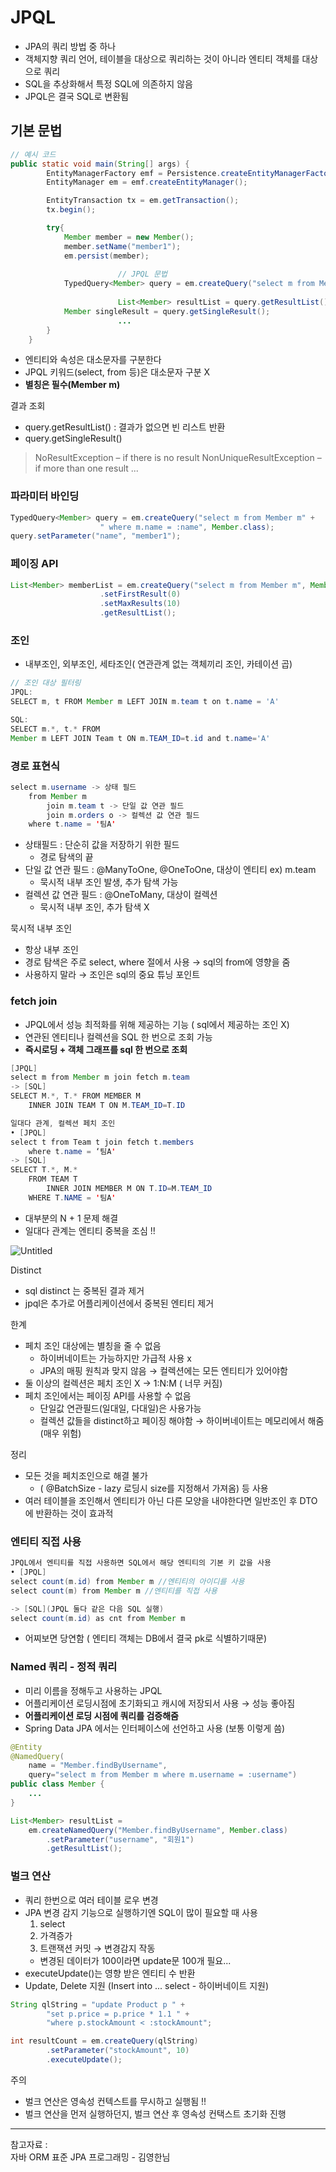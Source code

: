 # JPQL

- JPA의 쿼리 방법 중 하나
- 객체지향 쿼리 언어, 테이블을 대상으로 쿼리하는 것이 아니라 엔티티 객체를 대상으로 쿼리
- SQL을 추상화해서 특정 SQL에 의존하지 않음
- JPQL은 결국 SQL로 변환됨

## 기본 문법

```java
// 예시 코드
public static void main(String[] args) {
        EntityManagerFactory emf = Persistence.createEntityManagerFactory("hello");
        EntityManager em = emf.createEntityManager();

        EntityTransaction tx = em.getTransaction();
        tx.begin();

        try{
            Member member = new Member();
            member.setName("member1");
            em.persist(member);
						
						// JPQL 문법
            TypedQuery<Member> query = em.createQuery("select m from Member m", Member.class);
						
						List<Member> resultList = query.getResultList();
            Member singleResult = query.getSingleResult();
						...
        }
    }
```

- 엔티티와 속성은 대소문자를 구분한다
- JPQL 키워드(select, from 등)은 대소문자 구분 X
- **별칭은 필수(Member m)**

결과 조회

- query.getResultList() : 결과가 없으면 빈 리스트 반환
- query.getSingleResult()

> NoResultException – if there is no result
NonUniqueResultException – if more than one result
...
> 

### 파라미터 바인딩

```java
TypedQuery<Member> query = em.createQuery("select m from Member m" +
                    " where m.name = :name", Member.class);
query.setParameter("name", "member1");
```

### 페이징 API

```java
List<Member> memberList = em.createQuery("select m from Member m", Member.class)
                    .setFirstResult(0)
                    .setMaxResults(10)
                    .getResultList();
```

### 조인

- 내부조인, 외부조인, 세타조인( 연관관계 없는 객체끼리 조인, 카테이션 곱)

```java
// 조인 대상 필터링 
JPQL:
SELECT m, t FROM Member m LEFT JOIN m.team t on t.name = 'A'

SQL:
SELECT m.*, t.* FROM
Member m LEFT JOIN Team t ON m.TEAM_ID=t.id and t.name='A'
```

### 경로 표현식

```java
select m.username -> 상태 필드
	from Member m
		join m.team t -> 단일 값 연관 필드
		join m.orders o -> 컬렉션 값 연관 필드
	where t.name = '팀A'
```

- 상태필드 : 단순히 값을 저장하기 위한 필드
    - 경로 탐색의 끝
- 단일 값 연관 필드 : @ManyToOne, @OneToOne, 대상이 엔티티 ex) m.team
    - 묵시적 내부 조인 발생, 추가 탐색 가능
- 컬렉션 값 연관 필드 : @OneToMany, 대상이 컬렉션
    - 묵시적 내부 조인, 추가 탐색 X

묵시적 내부 조인

- 항상 내부 조인
- 경로 탐색은 주로 select, where 절에서 사용 → sql의 from에 영향을 줌
- 사용하지 말라 → 조인은 sql의 중요 튜닝 포인트

### fetch join

- JPQL에서 성능 최적화를 위해 제공하는 기능 ( sql에서 제공하는 조인 X)
- 연관된 엔티티나 컬렉션을 SQL 한 번으로 조회 가능
- **즉시로딩 + 객체 그래프를 sql 한 번으로 조회**

```java
[JPQL]
select m from Member m join fetch m.team
-> [SQL]
SELECT M.*, T.* FROM MEMBER M
	INNER JOIN TEAM T ON M.TEAM_ID=T.ID
```

```java
일대다 관계, 컬렉션 페치 조인
• [JPQL]
select t from Team t join fetch t.members
	where t.name = ‘팀A'
-> [SQL]
SELECT T.*, M.*
	FROM TEAM T
		INNER JOIN MEMBER M ON T.ID=M.TEAM_ID
	WHERE T.NAME = '팀A'
```

- 대부분의 N + 1 문제 해결
- 일대다 관계는 엔티티 중복을 조심 !!

![Untitled](https://raw.githubusercontent.com/dyparkkk/TIL/main/spring/img/JPQL00.png)

Distinct

- sql distinct 는 중복된 결과 제거
- jpql은 추가로 어플리케이션에서 중복된 엔티티 제거

한계

- 페치 조인 대상에는 별칭을 줄 수 없음
    - 하이버네이트는 가능하지만 가급적 사용 x
    - JPA의 매핑 원칙과 맞지 않음 → 컬렉션에는 모든 엔티티가 있어야함
- 둘 이상의 컬렉션은 페치 조인 X → 1:N:M ( 너무 커짐)
- 페치 조인에서는 페이징 API를 사용할 수 없음
    - 단일값 연관필드(일대일, 다대일)은 사용가능
    - 컬렉션 값들을 distinct하고 페이징 해야함 → 하이버네이트는 메모리에서 해줌 (매우 위험)

정리

- 모든 것을 페치조인으로 해결 불가
    - ( @BatchSize - lazy 로딩시 size를 지정해서 가져옴) 등 사용
- 여러 테이블을 조인해서 엔티티가 아닌 다른 모양을 내야한다면 일반조인 후 DTO에 반환하는 것이 효과적

### 엔티티 직접 사용

```java
JPQL에서 엔티티를 직접 사용하면 SQL에서 해당 엔티티의 기본 키 값을 사용
• [JPQL]
select count(m.id) from Member m //엔티티의 아이디를 사용
select count(m) from Member m //엔티티를 직접 사용

-> [SQL](JPQL 둘다 같은 다음 SQL 실행)
select count(m.id) as cnt from Member m
```

- 어찌보면 당연함 ( 엔티티 객체는 DB에서 결국 pk로  식별하기때문)

### Named 쿼리 - 정적 쿼리

- 미리 이름을 정해두고 사용하는  JPQL
- 어플리케이션 로딩시점에 초기화되고 캐시에 저장되서 사용 → 성능 좋아짐
- **어플리케이션 로딩 시점에 쿼리를 검증해줌**
- Spring Data JPA 에서는 인터페이스에 선언하고 사용 (보통 이렇게 씀)

```java
@Entity
@NamedQuery(
	name = "Member.findByUsername",
	query="select m from Member m where m.username = :username")
public class Member {
	...
}

List<Member> resultList =
	em.createNamedQuery("Member.findByUsername", Member.class)
		.setParameter("username", "회원1")
		.getResultList();
```

### 벌크 연산

- 쿼리 한번으로 여러 테이블 로우 변경
- JPA 변경 감지 기능으로 실행하기엔 SQL이 많이 필요할 때 사용
    1. select
    2. 가격증가
    3. 트랜잭션 커밋 → 변경감지 작동
    - 변경된 데이터가 100이라면 update문 100개 필요...
- executeUpdate()는 영향 받은 엔티티 수 반환
- Update, Delete 지원 (Insert into ... select - 하이버네이트 지원)

```java
String qlString = "update Product p " +
		"set p.price = p.price * 1.1 " +
		"where p.stockAmount < :stockAmount";

int resultCount = em.createQuery(qlString)
		.setParameter("stockAmount", 10)
		.executeUpdate();
```

주의 

- 벌크 연산은 영속성 컨텍스트를 무시하고 실행됨 !!
- 벌크 연산을 먼저 실행하던지, 벌크 연산 후 영속성 컨택스트 초기화 진행

---
참고자료 :  
자바 ORM 표준 JPA 프로그래밍 - 김영한님  